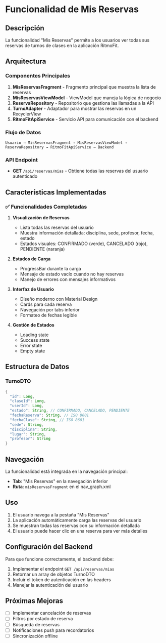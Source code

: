 # Funcionalidad de Mis Reservas

## Descripción
La funcionalidad "Mis Reservas" permite a los usuarios ver todas sus reservas de turnos de clases en la aplicación RitmoFit.

## Arquitectura

### Componentes Principales

1. **MisReservasFragment** - Fragmento principal que muestra la lista de reservas
2. **MisReservasViewModel** - ViewModel que maneja la lógica de negocio
3. **ReservaRepository** - Repositorio que gestiona las llamadas a la API
4. **TurnoAdapter** - Adaptador para mostrar las reservas en un RecyclerView
5. **RitmoFitApiService** - Servicio API para comunicación con el backend

### Flujo de Datos

```
Usuario → MisReservasFragment → MisReservasViewModel → ReservaRepository → RitmoFitApiService → Backend
```

### API Endpoint
- **GET** `/api/reservas/mias` - Obtiene todas las reservas del usuario autenticado

## Características Implementadas

### ✅ Funcionalidades Completadas

1. **Visualización de Reservas**
   - Lista todas las reservas del usuario
   - Muestra información detallada: disciplina, sede, profesor, fecha, estado
   - Estados visuales: CONFIRMADO (verde), CANCELADO (rojo), PENDIENTE (naranja)

2. **Estados de Carga**
   - ProgressBar durante la carga
   - Mensaje de estado vacío cuando no hay reservas
   - Manejo de errores con mensajes informativos

3. **Interfaz de Usuario**
   - Diseño moderno con Material Design
   - Cards para cada reserva
   - Navegación por tabs inferior
   - Formateo de fechas legible

4. **Gestión de Estados**
   - Loading state
   - Success state
   - Error state
   - Empty state

## Estructura de Datos

### TurnoDTO
```java
{
  "id": Long,
  "claseId": Long,
  "userId": Long,
  "estado": String, // CONFIRMADO, CANCELADO, PENDIENTE
  "fechaReserva": String, // ISO 8601
  "fechaClase": String, // ISO 8601
  "sede": String,
  "disciplina": String,
  "lugar": String,
  "profesor": String
}
```

## Navegación

La funcionalidad está integrada en la navegación principal:
- **Tab**: "Mis Reservas" en la navegación inferior
- **Ruta**: `misReservasFragment` en el nav_graph.xml

## Uso

1. El usuario navega a la pestaña "Mis Reservas"
2. La aplicación automáticamente carga las reservas del usuario
3. Se muestran todas las reservas con su información detallada
4. El usuario puede hacer clic en una reserva para ver más detalles

## Configuración del Backend

Para que funcione correctamente, el backend debe:
1. Implementar el endpoint `GET /api/reservas/mias`
2. Retornar un array de objetos TurnoDTO
3. Incluir el token de autenticación en las headers
4. Manejar la autenticación del usuario

## Próximas Mejoras

- [ ] Implementar cancelación de reservas
- [ ] Filtros por estado de reserva
- [ ] Búsqueda de reservas
- [ ] Notificaciones push para recordatorios
- [ ] Sincronización offline
